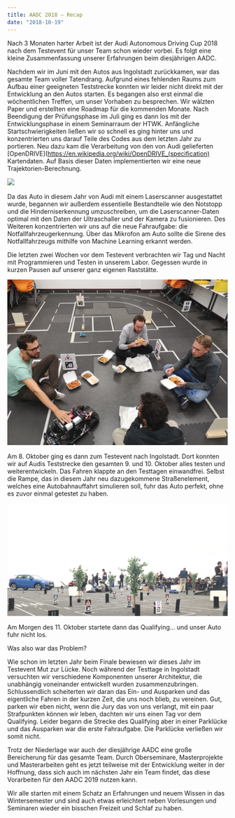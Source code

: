 ```yaml
---
title: AADC 2018 – Recap
date: "2018-10-19"
---
```


Nach 3 Monaten harter Arbeit ist der Audi Autonomous Driving Cup 2018 nach dem Testevent für unser Team schon wieder vorbei. Es folgt eine kleine Zusammenfassung unserer Erfahrungen beim diesjährigen AADC.

Nachdem wir im Juni mit den Autos aus Ingolstadt zurückkamen, war das gesamte Team voller Tatendrang. Aufgrund eines fehlenden Raums zum Aufbau einer geeigneten Teststrecke konnten wir leider nicht direkt mit der Entwicklung an den Autos starten. Es begangen also erst einmal die wöchentlichen Treffen, um unser Vorhaben zu besprechen. Wir wälzten Paper und erstellten eine Roadmap für die kommenden Monate. Nach Beendigung der Prüfungsphase im Juli ging es dann los mit der Entwicklungsphase in einem Seminarraum der HTWK. Anfängliche Startschwierigkeiten ließen wir so schnell es ging hinter uns und konzentrierten uns darauf Teile des Codes aus dem letzten Jahr zu portieren. Neu dazu kam die Verarbeitung von den von Audi gelieferten [OpenDRIVE](https://en.wikipedia.org/wiki/OpenDRIVE_(specification) Kartendaten. Auf Basis dieser Daten implementierten wir eine neue Trajektorien-Berechnung.

![](tafel.jpg)

Da das Auto in diesem Jahr von Audi mit einem Laserscanner ausgestattet wurde, begannen wir außerdem essentielle Bestandteile wie den Notstopp und die Hinderniserkennung umzuschreiben, um die Laserscanner-Daten optimal mit den Daten der Ultraschaller und der Kamera zu fusionieren. Des Weiteren konzentrierten wir uns auf die neue Fahraufgabe: die Notfallfahrzeugerkennung. Über das Mikrofon am Auto sollte die Sirene des Notfallfahrzeugs mithilfe von Machine Learning erkannt werden.

Die letzten zwei Wochen vor dem Testevent verbrachten wir Tag und Nacht mit Programmieren und Testen in unserem Labor. Gegessen wurde in kurzen Pausen auf unserer ganz eigenen Raststätte.

![](dinner.jpg)

Am 8. Oktober ging es dann zum Testevent nach Ingolstadt. Dort konnten wir auf Audis Teststrecke den gesamten 9. und 10. Oktober alles testen und weiterentwickeln. Das Fahren klappte an den Testtagen einwandfrei. Selbst die Rampe, das in diesem Jahr neu dazugekommene Straßenelement, welches eine Autobahnauffahrt simulieren soll, fuhr das Auto perfekt, ohne es zuvor einmal getestet zu haben.

![](matrix.jpg)

Am Morgen des 11. Oktober startete dann das Qualifying… und unser Auto fuhr nicht los.

Was also war das Problem?

Wie schon im letzten Jahr beim Finale bewiesen wir dieses Jahr im Testevent Mut zur Lücke. Noch während der Testtage in Ingolstadt versuchten wir verschiedene Komponenten unserer Architektur, die unabhängig voneinander entwickelt wurden zusammenzubringen. Schlussendlich scheiterten wir daran das Ein- und Ausparken und das eigentliche Fahren in der kurzen Zeit, die uns noch blieb, zu vereinen. Gut, parken wir eben nicht, wenn die Jury das von uns verlangt, mit ein paar Strafpunkten können wir leben, dachten wir uns einen Tag vor dem Qualifying. Leider begann die Strecke des Qualifying aber in einer Parklücke und das Ausparken war die erste Fahraufgabe. Die Parklücke verließen wir somit nicht.

Trotz der Niederlage war auch der diesjährige AADC eine große Bereicherung für das gesamte Team. Durch Oberseminare, Masterprojekte und Masterarbeiten geht es jetzt teilweise mit der Entwicklung weiter in der Hoffnung, dass sich auch im nächsten Jahr ein Team findet, das diese Vorarbeiten für den AADC 2019 nutzen kann.

Wir alle starten mit einem Schatz an Erfahrungen und neuem Wissen in das Wintersemester und sind auch etwas erleichtert neben Vorlesungen und Seminaren wieder ein bisschen Freizeit und Schlaf zu haben.

